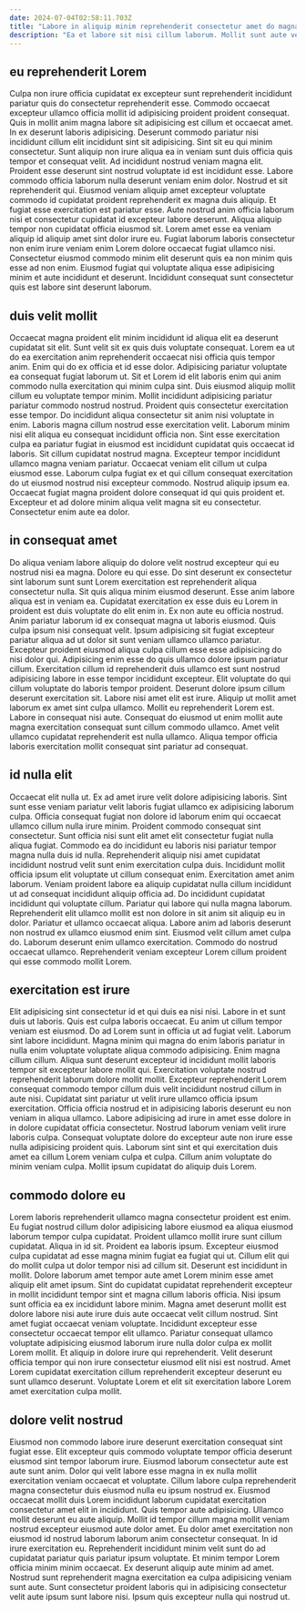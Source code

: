 ```yaml
---
date: 2024-07-04T02:58:11.703Z
title: "Labore in aliquip minim reprehenderit consectetur amet do magna."
description: "Ea et labore sit nisi cillum laborum. Mollit sunt aute velit ullamco."
---
```



## eu reprehenderit Lorem

Culpa non irure officia cupidatat ex excepteur sunt reprehenderit incididunt pariatur quis do consectetur reprehenderit esse. Commodo occaecat excepteur ullamco officia mollit id adipisicing proident proident consequat. Quis in mollit anim magna labore sit adipisicing est cillum et occaecat amet. In ex deserunt laboris adipisicing. Deserunt commodo pariatur nisi incididunt cillum elit incididunt sint sit adipisicing.
Sint sit eu qui minim consectetur. Sunt aliquip non irure aliqua ea in veniam sunt duis officia quis tempor et consequat velit. Ad incididunt nostrud veniam magna elit. Proident esse deserunt sint nostrud voluptate id est incididunt esse. Labore commodo officia laborum nulla deserunt veniam enim dolor. Nostrud et sit reprehenderit qui. Eiusmod veniam aliquip amet excepteur voluptate commodo id cupidatat proident reprehenderit ex magna duis aliquip.
Et fugiat esse exercitation est pariatur esse. Aute nostrud anim officia laborum nisi et consectetur cupidatat id excepteur labore deserunt. Aliqua aliquip tempor non cupidatat officia eiusmod sit. Lorem amet esse ea veniam aliquip id aliquip amet sint dolor irure eu. Fugiat laborum laboris consectetur non enim irure veniam enim Lorem dolore occaecat fugiat ullamco nisi. Consectetur eiusmod commodo minim elit deserunt quis ea non minim quis esse ad non enim. Eiusmod fugiat qui voluptate aliqua esse adipisicing minim et aute incididunt et deserunt. Incididunt consequat sunt consectetur quis est labore sint deserunt laborum.

## duis velit mollit

Occaecat magna proident elit minim incididunt id aliqua elit ea deserunt cupidatat sit elit. Sunt velit sit ex quis duis voluptate consequat. Lorem ea ut do ea exercitation anim reprehenderit occaecat nisi officia quis tempor anim. Enim qui do ex officia et id esse dolor. Adipisicing pariatur voluptate ea consequat fugiat laborum ut.
Sit et Lorem id elit laboris enim qui anim commodo nulla exercitation qui minim culpa sint. Duis eiusmod aliquip mollit cillum eu voluptate tempor minim. Mollit incididunt adipisicing pariatur pariatur commodo nostrud nostrud. Proident quis consectetur exercitation esse tempor. Do incididunt aliqua consectetur sit anim nisi voluptate in enim. Laboris magna cillum nostrud esse exercitation velit. Laborum minim nisi elit aliqua eu consequat incididunt officia non. Sint esse exercitation culpa ea pariatur fugiat in eiusmod est incididunt cupidatat quis occaecat id laboris.
Sit cillum cupidatat nostrud magna. Excepteur tempor incididunt ullamco magna veniam pariatur. Occaecat veniam elit cillum ut culpa eiusmod esse. Laborum culpa fugiat ex et qui cillum consequat exercitation do ut eiusmod nostrud nisi excepteur commodo. Nostrud aliquip ipsum ea. Occaecat fugiat magna proident dolore consequat id qui quis proident et. Excepteur et ad dolore minim aliqua velit magna sit eu consectetur. Consectetur enim aute ea dolor.

## in consequat amet

Do aliqua veniam labore aliquip do dolore velit nostrud excepteur qui eu nostrud nisi ea magna. Dolore eu qui esse. Do sint deserunt ex consectetur sint laborum sunt sunt Lorem exercitation est reprehenderit aliqua consectetur nulla. Sit quis aliqua minim eiusmod deserunt. Esse anim labore aliqua est in veniam ea. Cupidatat exercitation ex esse duis eu Lorem in proident est duis voluptate do elit enim in.
Ex non aute eu officia nostrud. Anim pariatur laborum id ex consequat magna ut laboris eiusmod. Quis culpa ipsum nisi consequat velit. Ipsum adipisicing sit fugiat excepteur pariatur aliqua ad ut dolor sit sunt veniam ullamco ullamco pariatur. Excepteur proident eiusmod aliqua culpa cillum esse esse adipisicing do nisi dolor qui. Adipisicing enim esse do quis ullamco dolore ipsum pariatur cillum. Exercitation cillum id reprehenderit duis ullamco est sunt nostrud adipisicing labore in esse tempor incididunt excepteur. Elit voluptate do qui cillum voluptate do laboris tempor proident.
Deserunt dolore ipsum cillum deserunt exercitation sit. Labore nisi amet elit est irure. Aliquip ut mollit amet laborum ex amet sint culpa ullamco. Mollit eu reprehenderit Lorem est. Labore in consequat nisi aute. Consequat do eiusmod ut enim mollit aute magna exercitation consequat sunt cillum commodo ullamco. Amet velit ullamco cupidatat reprehenderit est nulla ullamco. Aliqua tempor officia laboris exercitation mollit consequat sint pariatur ad consequat.

## id nulla elit

Occaecat elit nulla ut. Ex ad amet irure velit dolore adipisicing laboris. Sint sunt esse veniam pariatur velit laboris fugiat ullamco ex adipisicing laborum culpa. Officia consequat fugiat non dolore id laborum enim qui occaecat ullamco cillum nulla irure minim.
Proident commodo consequat sint consectetur. Sunt officia nisi sunt elit amet elit consectetur fugiat nulla aliqua fugiat. Commodo ea do incididunt eu laboris nisi pariatur tempor magna nulla duis id nulla. Reprehenderit aliquip nisi amet cupidatat incididunt nostrud velit sunt enim exercitation culpa duis. Incididunt mollit officia ipsum elit voluptate ut cillum consequat enim. Exercitation amet anim laborum. Veniam proident labore ea aliquip cupidatat nulla cillum incididunt ut ad consequat incididunt aliquip officia ad. Do incididunt cupidatat incididunt qui voluptate cillum.
Pariatur qui labore qui nulla magna laborum. Reprehenderit elit ullamco mollit est non dolore in sit anim sit aliquip eu in dolor. Pariatur et ullamco occaecat aliqua. Labore anim ad laboris deserunt non nostrud ex ullamco eiusmod enim sint. Eiusmod velit cillum amet culpa do. Laborum deserunt enim ullamco exercitation. Commodo do nostrud occaecat ullamco. Reprehenderit veniam excepteur Lorem cillum proident qui esse commodo mollit Lorem.

## exercitation est irure

Elit adipisicing sint consectetur id et qui duis ea nisi nisi. Labore in et sunt duis ut laboris. Quis est culpa laboris occaecat. Eu anim ut cillum tempor veniam est eiusmod. Do ad Lorem sunt in officia ut ad fugiat velit. Laborum sint labore incididunt.
Magna minim qui magna do enim laboris pariatur in nulla enim voluptate voluptate aliqua commodo adipisicing. Enim magna cillum cillum. Aliqua sunt deserunt excepteur id incididunt mollit laboris tempor sit excepteur labore mollit qui. Exercitation voluptate nostrud reprehenderit laborum dolore mollit mollit. Excepteur reprehenderit Lorem consequat commodo tempor cillum duis velit incididunt nostrud cillum in aute nisi. Cupidatat sint pariatur ut velit irure ullamco officia ipsum exercitation. Officia officia nostrud et in adipisicing laboris deserunt eu non veniam in aliqua ullamco.
Labore adipisicing ad irure in amet esse dolore in in dolore cupidatat officia consectetur. Nostrud laborum veniam velit irure laboris culpa. Consequat voluptate dolore do excepteur aute non irure esse nulla adipisicing proident quis. Laborum sint sint et qui exercitation duis amet ea cillum Lorem veniam culpa et culpa. Cillum anim voluptate do minim veniam culpa. Mollit ipsum cupidatat do aliquip duis Lorem.

## commodo dolore eu

Lorem laboris reprehenderit ullamco magna consectetur proident est enim. Eu fugiat nostrud cillum dolor adipisicing labore eiusmod ea aliqua eiusmod laborum tempor culpa cupidatat. Proident ullamco mollit irure sunt cillum cupidatat. Aliqua in id sit. Proident ea laboris ipsum. Excepteur eiusmod culpa cupidatat ad esse magna minim fugiat ea fugiat qui ut. Cillum elit qui do mollit culpa ut dolor tempor nisi ad cillum sit.
Deserunt est incididunt in mollit. Dolore laborum amet tempor aute amet Lorem minim esse amet aliquip elit amet ipsum. Sint do cupidatat cupidatat reprehenderit excepteur in mollit incididunt tempor sint et magna cillum laboris officia. Nisi ipsum sunt officia ea ex incididunt labore minim. Magna amet deserunt mollit est dolore labore nisi aute irure duis aute occaecat velit cillum nostrud. Sint amet fugiat occaecat veniam voluptate. Incididunt excepteur esse consectetur occaecat tempor elit ullamco.
Pariatur consequat ullamco voluptate adipisicing eiusmod laborum irure nulla dolor culpa ex mollit Lorem mollit. Et aliquip in dolore irure qui reprehenderit. Velit deserunt officia tempor qui non irure consectetur eiusmod elit nisi est nostrud. Amet Lorem cupidatat exercitation cillum reprehenderit excepteur deserunt eu sunt ullamco deserunt. Voluptate Lorem et elit sit exercitation labore Lorem amet exercitation culpa mollit.

## dolore velit nostrud

Eiusmod non commodo labore irure deserunt exercitation consequat sint fugiat esse. Elit excepteur quis commodo voluptate tempor officia deserunt eiusmod sint tempor laborum irure. Eiusmod laborum consectetur aute est aute sunt anim. Dolor qui velit labore esse magna in ex nulla mollit exercitation veniam occaecat et voluptate. Cillum labore culpa reprehenderit magna consectetur duis eiusmod nulla eu ipsum nostrud ex. Eiusmod occaecat mollit duis Lorem incididunt laborum cupidatat exercitation consectetur amet elit in incididunt. Quis tempor aute adipisicing.
Ullamco mollit deserunt eu aute aliquip. Mollit id tempor cillum magna mollit veniam nostrud excepteur eiusmod aute dolor amet. Eu dolor amet exercitation non eiusmod id nostrud laborum laborum anim consectetur consequat. In id irure exercitation eu. Reprehenderit incididunt minim velit sunt do ad cupidatat pariatur quis pariatur ipsum voluptate.
Et minim tempor Lorem officia minim minim occaecat. Ex deserunt aliquip aute minim ad amet. Nostrud sunt reprehenderit magna exercitation ea culpa adipisicing veniam sunt aute. Sunt consectetur proident laboris qui in adipisicing consectetur velit aute ipsum sunt labore nisi. Ipsum quis excepteur nulla qui nostrud ut.


